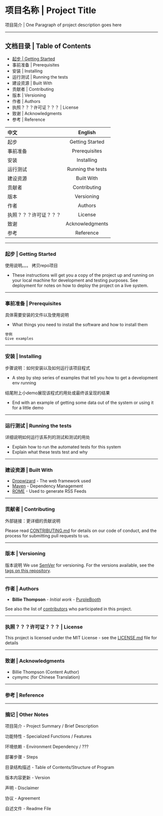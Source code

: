# 项目名称 | Project Title

项目简介 | One Paragraph of project description goes here 

___
## 文档目录 | Table of Contents

* [起步 | Getting Started](#起步|getting-started)
* 事前准备 | Prerequisites
* 安装 | Installing
* 运行测试 | Running the tests
* 建设资源 | Built With
* 贡献者 | Contributing
* 版本 | Versioning
* 作者 | Authors
* 执照？？？许可证？？？ | License
* 致谢 | Acknowledgments
* 参考 | Reference

中文 | English
:----------- | :-----------:  
起步 | Getting Started
事前准备 | Prerequisites
安装 | Installing
运行测试 | Running the tests
建设资源 | Built With
贡献者 | Contributing
版本 | Versioning
作者 | Authors
执照？？？许可证？？？ | License
致谢 | Acknowledgments
参考 | Reference
___
### 起步 | Getting Started


使用说明。。。
拷贝repo项目


* These instructions will get you a copy of the project up and running on your local machine for development and testing purposes. See deployment for notes on how to deploy the project on a live system.



___
### 事前准备 | Prerequisites

具体需要安装的文件以及使用说明

* What things you need to install the software and how to install them

```
举例
Give examples
```

___
### 安装 | Installing

步骤说明：如何安装以及如何运行该项目程式

* A step by step series of examples that tell you how to get a development env running


结尾附上小demo展现该程式的用处或最终该呈现的结果

* End with an example of getting some data out of the system or using it for a little demo


___
### 运行测试 | Running the tests

详细说明如何运行该系列的测试和测试的用处

* Explain how to run the automated tests for this system
* Explain what these tests test and why


___
### 建设资源 | Built With

* [Dropwizard](http://www.dropwizard.io/1.0.2/docs/) - The web framework used
* [Maven](https://maven.apache.org/) - Dependency Management
* [ROME](https://rometools.github.io/rome/) - Used to generate RSS Feeds

___
### 贡献者 | Contributing

外部链接：更详细的贡献说明

Please read [CONTRIBUTING.md](https://gist.github.com/PurpleBooth/b24679402957c63ec426) for details on our code of conduct, and the process for submitting pull requests to us.

___
### 版本 | Versioning

版本说明
We use [SemVer](http://semver.org/) for versioning. For the versions available, see the [tags on this repository](https://github.com/your/project/tags). 

___
### 作者 | Authors

* **Billie Thompson** - *Initial work* - [PurpleBooth](https://github.com/PurpleBooth)

See also the list of [contributors](https://github.com/your/project/contributors) who participated in this project.

___
### 执照？？？许可证？？？ | License

This project is licensed under the MIT License - see the [LICENSE.md](LICENSE.md) file for details

___
### 致谢 | Acknowledgments

* Billie Thompson (Content Author)
* cymymc (for Chinese Translation)

___
### 参考 | Reference



___
### 摘记 | Other Notes

项目简介 - Project Summary / Brief Description

功能特性 - Specialized Functions / Features

环境依赖 - Environment Dependency / ???

部署步骤 - Steps

目录结构描述 - Table of Contents/Structure of Program

版本内容更新 - Version

声明 - Disclaimer

协议 - Agreement

自述文件 - Readme File

